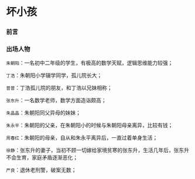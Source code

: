 # 坏小孩



###  前言



### 出场人物

`朱朝阳`：一名初中二年级的学生，有极高的数学天赋，逻辑思维能力较强；

`丁浩`：朱朝阳小学辍学同学，孤儿院长大；

`普普`：丁浩孤儿院的朋友，和丁浩以兄妹相称；

`张东升`：一名数学老师，数学方面造诣颇高；

`朱晶晶`：朱朝阳同父异母的妹妹；

`朱永平`：朱朝阳的父亲，在朱朝阳小的时候与朱朝阳母亲离异，比较有钱；

`周春红`：朱朝阳的母亲，自从和朱永平离异后，一直过着单身生活；

`徐静`：张东升的妻子，当初不顾一切嫁给家境贫寒的张东升，生活几年后，张东升不会生育，家庭矛盾逐渐恶化；

`严良`：退休老刑警，破案无数；

